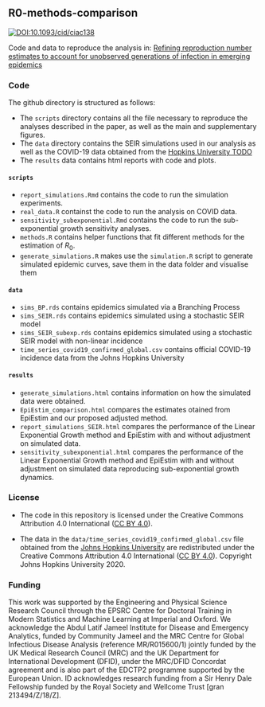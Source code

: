 ## R0-methods-comparison
[![DOI:10.1093/cid/ciac138](http://img.shields.io/badge/DOI-10.1093/cid/ciac138-B31B1B.svg)](https://doi.org/10.1093/cid/ciac138)

Code and data to reproduce the analysis in: [Refining reproduction number estimates to account for unobserved generations of infection in emerging epidemics](https://doi.org/10.1093/cid/ciac138)

### Code

The github directory is structured as follows:

- The `scripts` directory contains all the file necessary to reproduce the analyses described in the paper, as well as the main and supplementary figures.
- The `data` directory contains the SEIR simulations used in our analysis as well as the COVID-19 data obtained from the [Hopkins University TODO]( https://github.com/CSSEGISandData/COVID-19/tree/master/csse_covid_19_data/csse_covid_19_time_series)
- The `results` data contains html reports with code and plots.

#### `scripts`	

- `report_simulations.Rmd` contains the code to run the simulation experiments.
- `real_data.R` containst the code to run the analysis on COVID data.
- `sensitivity_subexponential.Rmd` contains the code to run the sub-exponential growth sensitivity analyses. 
- `methods.R` contains helper functions that fit different methods for the estimation of $R_0$.
- `generate_simulations.R` makes use the `simulation.R` script to generate simulated epidemic curves, save them in the data folder and visualise them

#### `data`

-  `sims_BP.rds` contains epidemics simulated via a Branching Process
-  `sims_SEIR.rds` contains epidemics simulated using a stochastic SEIR model
-  `sims_SEIR_subexp.rds` contains epidemics simulated using a stochastic SEIR model with non-linear incidence
-  `time_series_covid19_confirmed_global.csv` contains official COVID-19 incidence data from the Johns Hopkins University


#### `results`

-   `generate_simulations.html` contains information on how the simulated data were obtained.
-   `EpiEstim_comparison.html` compares the estimates otained from EpiEstim and our proposed adjusted method. 
-   `report_simulations_SEIR.html` compares the performance of the Linear Exponential Growth method and EpiEstim with and without adjustment on simulated data.
-   `sensitivity_subexponential.html` compares the performance of the Linear Exponential Growth method and EpiEstim with and without adjustment on simulated data reproducing sub-exponential growth dynamics. 

### License

- The code in this repository is licensed under the Creative Commons Attribution 4.0  International ([CC BY 4.0](https://creativecommons.org/licenses/by/4.0/)). 

- The data in the `data/time_series_covid19_confirmed_global.csv` file obtained from the  [Johns Hopkins University](https://github.com/CSSEGISandData/COVID-19.) are redistributed under the Creative Commons Attribution 4.0  International ([CC BY 4.0](https://creativecommons.org/licenses/by/4.0/)).  Copyright Johns Hopkins University 2020.

### Funding

This work was supported by the Engineering and Physical Science Research Council through the EPSRC Centre for Doctoral Training in Modern Statistics and Machine Learning at Imperial and Oxford. We acknowledge the Abdul Latif Jameel Institute for Disease and Emergency Analytics, funded by Community Jameel and the MRC Centre for Global Infectious Disease Analysis (reference MR/R015600/1) jointly funded by the UK Medical Research Council (MRC) and the UK Department for International Development (DFID), under the MRC/DFID Concordat agreement and is also part of the EDCTP2 programme supported by the European Union. ID acknowledges research funding from a Sir Henry Dale Fellowship funded by the Royal Society and Wellcome Trust [gran 213494/Z/18/Z].

